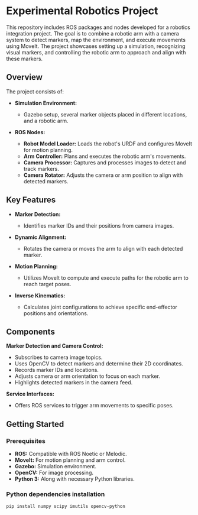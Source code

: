 # Experimental Robotics Project

This repository includes ROS packages and nodes developed for a robotics integration project. The goal is to combine a robotic arm with a camera system to detect markers, map the environment, and execute movements using MoveIt. The project showcases setting up a simulation, recognizing visual markers, and controlling the robotic arm to approach and align with these markers.

## Overview

The project consists of:

- **Simulation Environment:**
  - Gazebo setup, several marker objects placed in different locations, and a robotic arm.

- **ROS Nodes:**
  - **Robot Model Loader:** Loads the robot's URDF and configures MoveIt for motion planning.
  - **Arm Controller:** Plans and executes the robotic arm's movements.
  - **Camera Processor:** Captures and processes images to detect and track markers.
  - **Camera Rotator:** Adjusts the camera or arm position to align with detected markers.

## Key Features

- **Marker Detection:**
  - Identifies marker IDs and their positions from camera images.
  
- **Dynamic Alignment:**
  - Rotates the camera or moves the arm to align with each detected marker.
  
- **Motion Planning:**
  - Utilizes MoveIt to compute and execute paths for the robotic arm to reach target poses.
  
- **Inverse Kinematics:**
  - Calculates joint configurations to achieve specific end-effector positions and orientations.

## Components

  **Marker Detection and Camera Control:**
   - Subscribes to camera image topics.
   - Uses OpenCV to detect markers and determine their 2D coordinates.
   - Records marker IDs and locations.
   - Adjusts camera or arm orientation to focus on each marker.
   - Highlights detected markers in the camera feed.

  **Service Interfaces:**
   - Offers ROS services to trigger arm movements to specific poses.

## Getting Started
### Prerequisites

- **ROS:** Compatible with ROS Noetic or Melodic.
- **MoveIt:** For motion planning and arm control.
- **Gazebo:** Simulation environment.
- **OpenCV:** For image processing.
- **Python 3:** Along with necessary Python libraries.

### Python dependencies installation 
```
pip install numpy scipy imutils opencv-python
```
